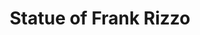 ---
pid: RS117
title: Statue of Frank Rizzo
location_transcription: MSB Building Steps
zipcode: '19101'
outside_phl: 
neighborhood: Center City
age: '68'
age_range: 60-69
instagram: 
image_file_name: RS_117.jpg
proposal_transcription: |-
  //Get their black asses!// - Frank Rizzo statement 11-19-67
  Replacement panel to be up for a day before removal of statue of Frank Rizzo
  Suggestion: Bronz on glass panels
  *Youth in 1967 marching for better intergrated schools against tracking and the war in Vietnam
topic: African Americans,History,Human Rights,Philadelphia,Social Justice,Race Ethnicity
topic_summary: 0, 0, 0, 0, 0, 0
type: Sculpture Statue,Protest
keywords_other: frank rizzo, rizzo, activism
credit: 
image_labels: 
twitter: 
facebook: 
permalink: "/monuments/rs117/"
layout: item-page
---